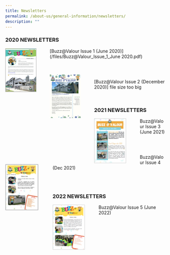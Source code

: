 ```yaml
---
title: Newsletters
permalink: /about-us/general-information/newsletters/
description: ""
---
```

### 2020 NEWSLETTERS

<div>  
<div style="float: left">  
<img src="/images/june_2020_pri_nl.jpg" style="width:70%">  
</div>  
<div></div>  
</div>
		 
[Buzz@Valour Issue 1 (June 2020)](/files/Buzz@Valour_Issue_1_June 2020.pdf)

<br>
<br>

<div>  
<div style="float: left">  
<img src="/images/december_2020_pri_nl.jpg" style="width:70%">
</div>  
<div></div>  
</div>

[Buzz@Valour Issue 2 (December 2020)] file size too big

<br>

### 2021 NEWSLETTERS

<div>  
<div style="float: left">  
<img src="/images/june_2021_pri_nl.jpg" style="width:70%">  
</div>  
<div></div>  
</div>

Buzz@Valour Issue 3 (June 2021)

<br>
<br>

<div>  
<div style="float: left">  
<img src="/images/dec_2021_pri_nl.jpg" style="width:70%">
</div>  
<div></div>  
</div>

Buzz@Valour Issue 4 (Dec 2021)

<br>
<br>

### 2022 NEWSLETTERS

<div>  
<div style="float: left">  
<img src="/images/june_2022_pri_nl.png" style="width:70%">  
</div>  
<div></div>  
</div>

Buzz@Valour Issue 5 (June 2022)